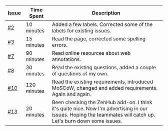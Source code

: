 | Issue              | Time Spent          | Description                                              |
|--------------------|---------------------|----------------------------------------------------------|
|  <a href="https://github.com/swe574-group2/swe574/issues/2">#2</a>                | 10 minutes          | Added a few labels. Corrected some of the labels for existing issues.|
|  <a href="https://github.com/swe574-group2/swe574/issues/3">#3</a>                | 15 minutes          | Read the page, corrected some spelling errors. |
|  <a href="https://github.com/swe574-group2/swe574/issues/7">#7</a>                | 90 minutes          | Read online resources about web annotations. |
|  <a href="https://github.com/swe574-group2/swe574/issues/8">#8</a>                | 30 minutes          | Read the existing questions, added a couple of questions of my own. |
|  <a href="https://github.com/swe574-group2/swe574/issues/10">#10</a>                | 120 minutes          | Read the existing requirements, introduced MoSCoW, changed and added requirements. Again and again.|
|  <a href="https://github.com/swe574-group2/swe574/issues/13">#13</a>                | 20 minutes          | Been checking the ZenHub add-on. I think it's quite nice. Now I'm advertising in our issues. Hoping the teammates will catch up. Let's burn down some issues.|
